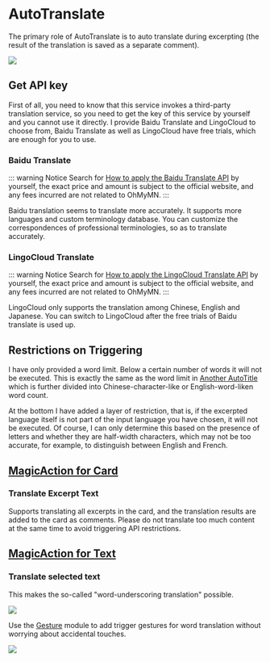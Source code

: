 # AutoTranslate

The primary role of AutoTranslate is to auto translate  during excerpting (the result of the translation is saved as a separate comment).

![](https://testmnbbs.oss-cn-zhangjiakou.aliyuncs.com/pic/ed1df2deb0a2aff5ad680bd12cb7fc847bbd6f72.gif?x-oss-process=base_webp)

## Get API key

First of all, you need to know that this service invokes a third-party translation service, so you need to get the key of this service by yourself and you cannot use it directly. I provide Baidu Translate and LingoCloud to choose from, Baidu Translate as well as LingoCloud have free trials, which are enough for you to use.

### Baidu Translate

::: warning Notice
Search for [How to apply the Baidu Translate API](https://www.google.com/search?q=How+to+apply+the+Baidu+Translate+API) by yourself, the exact price and amount is subject to the official website, and any fees incurred are not related to OhMyMN.
:::

Baidu translation seems to translate more accurately. It supports more languages and custom terminology database. You can customize the correspondences of professional terminologies, so as to translate accurately.

### LingoCloud Translate

::: warning Notice
Search for [How to apply the LingoCloud Translate API](https://www.google.com/search?q=How+to+apply+the+LingoCloud+Translate+API) by yourself, the exact price and amount is subject to the official website, and any fees incurred are not related to OhMyMN.
:::

LingoCloud only supports the translation among Chinese, English and Japanese. You can switch to LingoCloud after the free trials of Baidu translate is used up.

## Restrictions on Triggering

I have only provided a word limit. Below a certain number of words it will not be executed. This is exactly the same as the word limit in  [Another AutoTitle](anotherautotitle.md#预设) which is further divided into Chinese-character-like or English-word-liken word count.

At the bottom I have added a layer of restriction, that is, if the excerpted language itself is not part of the input language you have chosen, it will not be executed. Of course, I can only determine this based on the presence of letters and whether they are half-width characters, which may not be too accurate, for example, to distinguish between English and French.

## [MagicAction for Card](./magicaction4card.md#translate-excerpt-text)

### Translate Excerpt Text

Supports translating all excerpts in the card, and the translation results are added to the card as comments. Please do not translate too much content at the same time to avoid triggering API restrictions.

## [MagicAction for Text](magicaction4text.md#translate-selected-text)

### Translate selected text

This makes the so-called "word-underscoring translation" possible.

![](https://testmnbbs.oss-cn-zhangjiakou.aliyuncs.com/pic/5e42ca59095a4ba58c881aa7f86fc2f212d7e8d3.gif?x-oss-process=base_webp)

Use the [Gesture](gesture.md) module to add trigger gestures for word translation without worrying about accidental touches.

![](https://testmnbbs.oss-cn-zhangjiakou.aliyuncs.com/pic/8d0fb21b9ae2fea0b3dd6864345034dedbb59bf8.gif?x-oss-process=base_webp)
